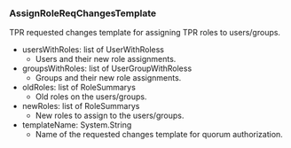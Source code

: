 ### AssignRoleReqChangesTemplate
TPR requested changes template for assigning TPR roles to users/groups.

- usersWithRoles: list of UserWithRoless
  - Users and their new role assignments.
- groupsWithRoles: list of UserGroupWithRoless
  - Groups and their new role assignments.
- oldRoles: list of RoleSummarys
  - Old roles on the users/groups.
- newRoles: list of RoleSummarys
  - New roles to assign to the users/groups.
- templateName: System.String
  - Name of the requested changes template for quorum authorization.
